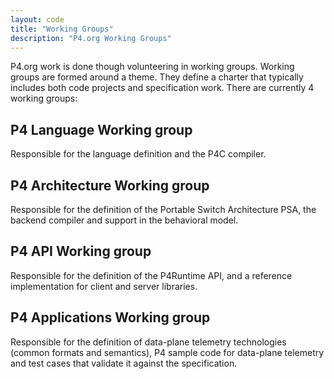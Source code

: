 ```yaml
---
layout: code
title: "Working Groups"
description: "P4.org Working Groups"
---
```


P4.org work is done though volunteering in working groups. Working groups are formed around a theme. They define a charter that typically includes both code projects and specification work. There are currently 4 working groups:

## P4 Language Working group

Responsible for the language definition and the P4C compiler.

## P4 Architecture Working group

Responsible for the definition of the Portable Switch Architecture
PSA, the backend compiler and support in the behavioral model.

## P4 API Working group

Responsible for the definition of the P4Runtime API, and a reference
implementation for client and server libraries.

## P4 Applications Working group

Responsible for the definition of data-plane telemetry technologies
(common formats and semantics), P4 sample code for data-plane
telemetry and test cases that validate it against the specification.
